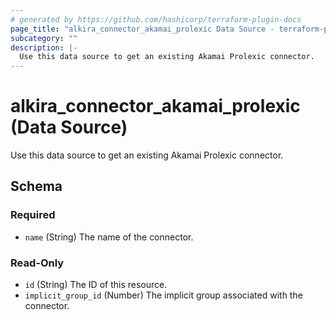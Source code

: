 ```yaml
---
# generated by https://github.com/hashicorp/terraform-plugin-docs
page_title: "alkira_connector_akamai_prolexic Data Source - terraform-provider-alkira"
subcategory: ""
description: |-
  Use this data source to get an existing Akamai Prolexic connector.
---
```


# alkira_connector_akamai_prolexic (Data Source)

Use this data source to get an existing Akamai Prolexic connector.



<!-- schema generated by tfplugindocs -->
## Schema

### Required

- `name` (String) The name of the connector.

### Read-Only

- `id` (String) The ID of this resource.
- `implicit_group_id` (Number) The implicit group associated with the connector.


